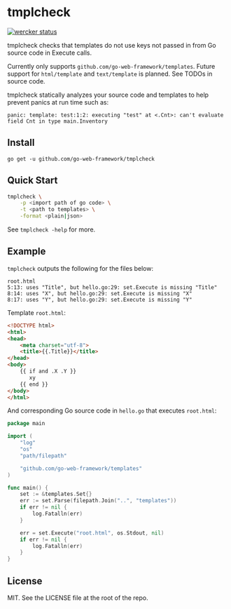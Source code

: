 # tmplcheck

[![wercker status](https://app.wercker.com/status/733965ba5063a29ddf1aa17556713f7e/s/master "wercker status")](https://app.wercker.com/project/byKey/733965ba5063a29ddf1aa17556713f7e)

tmplcheck checks that templates do not use keys not passed in from Go source code in Execute calls.

Currently only supports `github.com/go-web-framework/templates`. Future support for `html/template` and `text/template` is planned. See TODOs in source code.

tmplcheck statically analyzes your source code and templates to help prevent panics at run time such as:

```
panic: template: test:1:2: executing "test" at <.Cnt>: can't evaluate field Cnt in type main.Inventory
```

## Install

```
go get -u github.com/go-web-framework/tmplcheck
``` 

## Quick Start

```sh
tmplcheck \
    -p <import path of go code> \
    -t <path to templates> \
    -format <plain|json>
```

See `tmplcheck -help` for more.

## Example

`tmplcheck` outputs the following for the files below:

```
root.html
5:13: uses "Title", but hello.go:29: set.Execute is missing "Title"
8:14: uses "X", but hello.go:29: set.Execute is missing "X"
8:17: uses "Y", but hello.go:29: set.Execute is missing "Y"
```

Template `root.html`:

```html
<!DOCTYPE html>
<html>
<head>
    <meta charset="utf-8">
    <title>{{.Title}}</title>
</head>
<body>
    {{ if and .X .Y }}
       xy
    {{ end }}
</body>
</html>
```

And corresponding Go source code in `hello.go` that executes `root.html`:

```go
package main

import (
	"log"
	"os"
	"path/filepath"

	"github.com/go-web-framework/templates"
)

func main() {
	set := &templates.Set{}
	err := set.Parse(filepath.Join("..", "templates"))
	if err != nil {
		log.Fatalln(err)
	}

	err = set.Execute("root.html", os.Stdout, nil)
	if err != nil {
		log.Fatalln(err)
	}
}
```

## License 

MIT. See the LICENSE file at the root of the repo.
